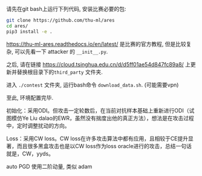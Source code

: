 请先在git bash上运行下列代码, 安装比赛必要的包:

```bash
git clone https://github.com/thu-ml/ares
cd ares/
pip3 install -e .
```

https://thu-ml-ares.readthedocs.io/en/latest/ 是比赛的官方教程, 但是比较复杂, 可以先看一下 attacker 的 `__init__.py`.

之后, 请在链接 https://cloud.tsinghua.edu.cn/d/d5ff01ae54d847fc89a8/ 上更新并替换根目录下的`third_party` 文件夹.

进入 `./contest` 文件夹, 运行bash命令 `download_data.sh`. (可能需要vpn)

至此, 环境配置完毕.


初始化：采用ODI。但攻击一定轮数后，在当前对抗样本基础上重新进行ODI（试图模仿Ye Liu dalao的EWR，虽然没有揣度出他的真正方法），想法是在攻击过程中，定时调整扰动的方向。


Loss：采用CW loss。CW loss在许多攻击算法中都有应用，且相较于CE提升显著，而且很多黑盒攻击也是以CW loss作为loss oracle进行的攻击，总结一句话就是，CW，yyds。

auto PGD 使用二阶动量, 类似 adam

